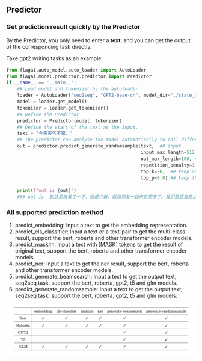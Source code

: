 ## Predictor

### Get prediction result quickly by the Predictor
By the Predictor, you only need to enter a **text**, and you can get the output of the corresponding task directly.

Take gpt2 writing tasks as an example:
```python
from flagai.auto_model.auto_loader import AutoLoader
from flagai.model.predictor.predictor import Predictor
if __name__ == '__main__':
    ## Load model and tokenizer by the autoloader
    loader = AutoLoader("seq2seq", "GPT2-base-ch", model_dir="./state_dict/")
    model = loader.get_model()
    tokenizer = loader.get_tokenizer()
    ## Define the Predictor
    predictor = Predictor(model, tokenizer)
    ## Define the start of the text as the input.
    text = "今天天气不错，"
    ## The predictor can analyse the model automatically to call different method.
    out = predictor.predict_generate_randomsample(text,  ## input
                                                  input_max_length=512,  ## input max length
                                                  out_max_length=100, ## output max lenght
                                                  repetition_penalty=1.5, ## avoid the repetition out. (https://arxiv.org/pdf/1909.05858.pdf)
                                                  top_k=20,  ## keep only top k tokens with highest probability (top-k filtering).
                                                  top_p=0.8) ## keep the top tokens with cumulative probability >= top_p (nucleus filtering).(http://arxiv.org/abs/1904.09751)

    print(f"out is {out}")
    ### out is  到这里来看了一下，很是兴奋，就和朋友一起来这里来了。我们是周五晚上去的，人不多，所以没有排队，而且这里的环境真的很好，在这里享受美食真的很舒服，我们点了一个套餐，两个人吃刚刚好，味道很好。
```

### All supported prediction method
1. predict_embedding: Input a text to get the embedding representation.
2. predict_cls_classifier: Input a text or a text-pair to get the multi-class result, support the bert, roberta and other transformer encoder models.
3. predict_masklm: Input a text with [MASK] tokens to get the result of original text, support the bert, roberta and other transformer encoder models.
4. predict_ner: Input a text to get the ner result, support the bert, roberta and other transformer encoder models.
5. predict_generate_beamsearch: Input a text to get the output text, seq2seq task. support the bert, roberta, gpt2, t5 and glm models.
6. predict_generate_randomsample: Input a text to get the output text, seq2seq task. support the bert, roberta, gpt2, t5 and glm models.

![predictor-table](../../../docs/img/predictor_table.png)